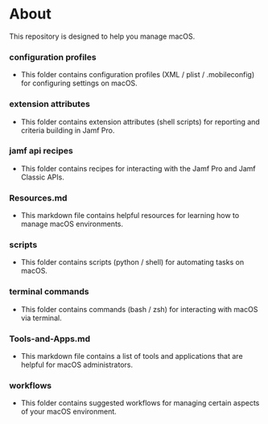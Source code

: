# About
This repository is designed to help you manage macOS.

### configuration profiles
- This folder contains configuration profiles (XML / plist / .mobileconfig) for configuring settings on macOS.

### extension attributes
- This folder contains extension attributes (shell scripts) for reporting and criteria building in Jamf Pro.

### jamf api recipes
- This folder contains recipes for interacting with the Jamf Pro and Jamf Classic APIs.

### Resources.md
- This markdown file contains helpful resources for learning how to manage macOS environments.

### scripts
- This folder contains scripts (python / shell) for automating tasks on macOS.

### terminal commands
- This folder contains commands (bash / zsh) for interacting with macOS via terminal.

### Tools-and-Apps.md
- This markdown file contains a list of tools and applications that are helpful for macOS administrators. 

### workflows
- This folder contains suggested workflows for managing certain aspects of your macOS environment.
